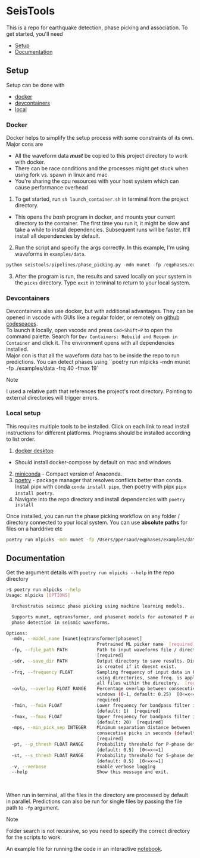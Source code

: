 # SeisTools
This is a repo for earthquake detection, phase picking and association. To get started, you'll 
need 

- [Setup](#setup)
- [Documentation](#documentation)

## Setup
Setup can be done with 
- [docker](#docker)
- [devcontainers](#devcontainers)
- [local](#local-setup)

### Docker
Docker helps to simplify the setup process with some constraints of its own. Major cons are
- All the waveform data ***must*** be copied to this project directory to work with docker.
- There can be race conditions and the processes might get stuck when using fork vs. spawn in linux and mac
- You're sharing the cpu resources with your host system which can cause performance overhead

1. To get started, run `sh launch_container.sh` in terminal from the project directory. 
  - This opens the _bash_ program in docker, and mounts your current directory to the container. 
    The first time you run it, it might be slow and take a while to install dependencies. 
    Subsequent runs will be faster. It'll install all dependencies by default.
2. Run the script and specify the args correctly. In this example, I'm using waveforms in 
  `examples/data`. 
  ```python
  python seistools/pipelines/phase_picking.py -mdn munet -fp /eqphases/examples/data -frq 40 -fmax 19
  ```
3. After the program is run, the results and saved locally on your system in the `picks` directory. Type 
  `exit` in terminal to return to your local system.

### Devcontainers
Devcontainers also use docker, but with additional advantages. They can be opened in vscode with 
GUIs like a regular folder, or remotely on [github codespaces](https://github.com/features/codespaces). <br>
To launch it locally, open vscode and press `Cmd+Shift+P` to open the command palette. Search for 
`Dev Containers: Rebuild and Reopen in Container` and click it. The environment opens with all 
dependencies installed. <br>
Major con is that all the waveform data has to be inside the repo to run predictions. You can 
detect phases using ``poetry run mlpicks -mdn munet -fp ./examples/data -frq 40 -fmax 19`

> [!Note]
> I used a relative path that references the project's root directory. Pointing to external 
  directories will trigger errors.


### Local setup
This requires multiple tools to be installed. Click on each link to read install instructions 
for different platforms. Programs should be installed according to list order.
1. [docker desktop](https://docs.docker.com/desktop/setup/install/windows-install/)
  - Should install docker-compose by default on mac and windows
2. [miniconda](https://www.anaconda.com/docs/getting-started/miniconda/install) - Compact version 
  of Anaconda.
3. [poetry](https://python-poetry.org/docs/) - package manager that resolves conflicts better 
  than conda. Install pipx with conda `conda install pipx`, then poetry with pipx 
  `pipx install poetry`.
4. Navigate into the repo directory and install dependencies with `poetry install`

Once installed, you can run the phase picking workflow on any folder / directory connected to 
your local system. You can use **absolute paths** for files on a harddrive etc
```bash
poetry run mlpicks -mdn munet -fp /Users/ppersaud/eqphases/examples/data -frq 100
```


## Documentation
Get the argument details with `poetry run mlpicks --help` in the repo directory
```bash
>$ poetry run mlpicks --help
Usage: mlpicks [OPTIONS]

  Orchestrates seismic phase picking using machine learning models.

  Supports munet, eqtransformer, and phasenet models for automated P and S
  phase detection in seismic waveforms.

Options:
  -mdn, --model_name [munet|eqtransformer|phasenet]
                                  Pretrained ML picker name  [required]
  -fp, --file_path PATH           Path to input waveforms file / directory
                                  [required]
  -sdr, --save_dir PATH           Output directory to save results. Directory
                                  is created if it doesnt exist.
  -frq, --frequency FLOAT         Sampling frequency of input data in Hz. When
                                  using directories, same freq. is applied to
                                  all files within the directory.  [required]
  -ovlp, --overlap FLOAT RANGE    Percentage overlap between consecutive
                                  windows (0-1, default: 0.25)  [0<=x<=1;
                                  required]
  -fmin, --fmin FLOAT             Lower frequency for bandpass filter in Hz
                                  (default: 1)  [required]
  -fmax, --fmax FLOAT             Upper frequency for bandpass filter in Hz
                                  (default: 20)  [required]
  -mps, --min_pick_sep INTEGER    Minimum separation distance between
                                  consecutive picks in seconds (default: 3)
                                  [required]
  -pt, --p_thresh FLOAT RANGE     Probability threshold for P-phase detection
                                  (default: 0.5)  [0<=x<=1]
  -st, --s_thresh FLOAT RANGE     Probability threshold for S-phase detection
                                  (default: 0.5)  [0<=x<=1]
  -v, --verbose                   Enable verbose logging
  --help                          Show this message and exit.
```
<br>

When run in terminal, all the files in the directory are processed by default in parallel. 
Predictions can also be run for single files by passing the file path to `-fp` argument.

> [!Note] 
> Folder search is not recursive, so you need to specify the correct directory for the scripts to work.

An example file for running the code in an interactive [notebook](/examples/munet.ipynb).